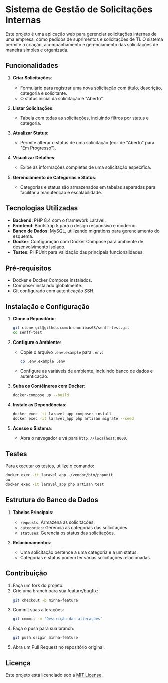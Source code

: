 # Sistema de Gestão de Solicitações Internas

Este projeto é uma aplicação web para gerenciar solicitações internas de uma empresa, como pedidos de suprimentos e solicitações de TI. O sistema permite a criação, acompanhamento e gerenciamento das solicitações de maneira simples e organizada.

## Funcionalidades

1. **Criar Solicitações**:
    - Formulário para registrar uma nova solicitação com título, descrição, categoria e solicitante.
    - O status inicial da solicitação é "Aberto".

2. **Listar Solicitações**:
    - Tabela com todas as solicitações, incluindo filtros por status e categoria.

3. **Atualizar Status**:
    - Permite alterar o status de uma solicitação (ex.: de "Aberto" para "Em Progresso").

4. **Visualizar Detalhes**:
    - Exibe as informações completas de uma solicitação específica.

5. **Gerenciamento de Categorias e Status**:
    - Categorias e status são armazenados em tabelas separadas para facilitar a manutenção e escalabilidade.

## Tecnologias Utilizadas

- **Backend**: PHP 8.4 com o framework Laravel.
- **Frontend**: Bootstrap 5 para o design responsivo e moderno.
- **Banco de Dados**: MySQL, utilizando migrations para gerenciamento do esquema.
- **Docker**: Configuração com Docker Compose para ambiente de desenvolvimento isolado.
- **Testes**: PHPUnit para validação das principais funcionalidades.

## Pré-requisitos

- Docker e Docker Compose instalados.
- Composer instalado globalmente.
- Git configurado com autenticação SSH.

## Instalação e Configuração

1. **Clone o Repositório**:
   ```bash
   git clone git@github.com:brunoribas68/senff-test.git
   cd senff-test
   ```

2. **Configure o Ambiente**:
    - Copie o arquivo `.env.example` para `.env`:
      ```bash
      cp .env.example .env
      ```
    - Configure as variáveis de ambiente, incluindo banco de dados e autenticação.

3. **Suba os Contêineres com Docker**:
   ```bash
   docker-compose up --build
   ```

4. **Instale as Dependências**:
   ```bash
   docker exec -it laravel_app composer install
   docker exec -it laravel_app php artisan migrate --seed
   ```

5. **Acesse o Sistema**:
    - Abra o navegador e vá para `http://localhost:8000`.

## Testes

Para executar os testes, utilize o comando:

```bash
docker exec -it laravel_app ./vendor/bin/phpunit
ou
docker exec -it laravel_app php artisan test
```

## Estrutura do Banco de Dados

1. **Tabelas Principais**:
    - `requests`: Armazena as solicitações.
    - `categories`: Gerencia as categorias das solicitações.
    - `statuses`: Gerencia os status das solicitações.

2. **Relacionamentos**:
    - Uma solicitação pertence a uma categoria e a um status.
    - Categorias e status podem ter várias solicitações relacionadas.

## Contribuição

1. Faça um fork do projeto.
2. Crie uma branch para sua feature/bugfix:
   ```bash
   git checkout -b minha-feature
   ```
3. Commit suas alterações:
   ```bash
   git commit -m "Descrição das alterações"
   ```
4. Faça o push para sua branch:
   ```bash
   git push origin minha-feature
   ```
5. Abra um Pull Request no repositório original.

## Licença

Este projeto está licenciado sob a [MIT License](LICENSE).
